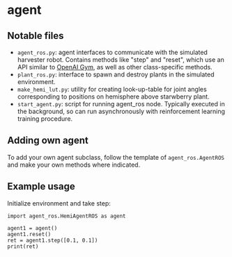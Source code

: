 # agent
## Notable files
* `agent_ros.py`: agent interfaces to communicate with the simulated harvester robot. Contains methods like "step" and "reset", which use an API similar to [OpenAI Gym](https://gym.openai.com/), as well as other class-specific methods.
* `plant_ros.py`: interface to spawn and destroy plants in the simulated environment.
* `make_hemi_lut.py`: utility for creating look-up-table for joint angles corresponding to positions on hemisphere above starwberry plant.
* `start_agent.py`: script for running agent_ros node. Typically executed in the background, so can run asynchronously with reinforcement learning training procedure.

## Adding own agent
To add your own agent subclass, follow the template of `agent_ros.AgentROS` and make your own methods where indicated. 

## Example usage
Initialize environment and take step:
```
import agent_ros.HemiAgentROS as agent

agent1 = agent()
agent1.reset()
ret = agent1.step([0.1, 0.1])
print(ret)
```
